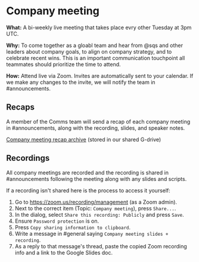 # Company meeting

**What:** A bi-weekly live meeting that takes place evry other Tuesday at 3pm UTC.

**Why:** To come together as a gloabl team and hear from @sqs and other leaders about company goals, to align on company strategy, and to celebrate recent wins. This is an important communication touchpoint all teammates should prioritize the time to attend.

**How:** Attend live via Zoom. Invites are automatically sent to your calendar. If we make any changes to the invite, we will notify the team in #announcements.

## Recaps

A member of the Comms team will send a recap of each company meeting in #announcements, along with the recording, slides, and speaker notes.

[Company meeting recap archive](https://drive.google.com/drive/folders/1rLAQogq4TVuVDWzfOWWs8ru-qhIvcbII?usp=share_link) (stored in our shared G-drive)

## Recordings

All company meetings are recorded and the recording is shared in #announcements following the meeting along with any slides and scripts.

If a recording isn't shared here is the process to access it yourself:

1. Go to https://zoom.us/recording/management (as a Zoom admin).
1. Next to the correct item (Topic: `Company meeting`), press `Share...`.
1. In the dialog, select `Share this recording: Publicly` and press `Save`.
1. Ensure `Password protection` is on.
1. Press `Copy sharing information to clipboard`.
1. Write a message in #general saying `Company meeting slides + recording`.
1. As a reply to that message's thread, paste the copied Zoom recording info and a link to the Google Slides doc.
